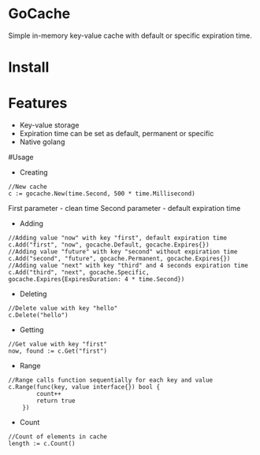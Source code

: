 # GoCache 
Simple in-memory key-value cache with default or specific expiration time.

# Install

# Features
- Key-value storage
- Expiration time can be set as default, permanent or specific
- Native golang

#Usage
- Creating
```
//New cache
c := gocache.New(time.Second, 500 * time.Millisecond)
```
First parameter - clean time
Second parameter - default expiration time

- Adding
```
//Adding value "now" with key "first", default expiration time
c.Add("first", "now", gocache.Default, gocache.Expires{})
//Adding value "future" with key "second" without expiration time
c.Add("second", "future", gocache.Permanent, gocache.Expires{})
//Adding value "next" with key "third" and 4 seconds expiration time
c.Add("third", "next", gocache.Specific, gocache.Expires{ExpiresDuration: 4 * time.Second})
```

- Deleting
```
//Delete value with key "hello"
c.Delete("hello")
```

- Getting
```
//Get value with key "first"
now, found := c.Get("first")
```

- Range
```
//Range calls function sequentially for each key and value
c.Range(func(key, value interface{}) bool {
		count++
		return true
	})
```

- Count
```
//Count of elements in cache
length := c.Count()
```
